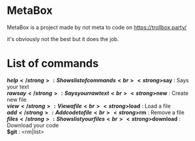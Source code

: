 # MetaBox
MetaBox is a project made by not meta to code on https://trollbox.party/

it's obviously not the best but it does the job.

# List of commands

<strong>$help</strong> : Shows list of commands<br>
<strong>$say</strong> : Says your text<br>
<strong>$rawsay</strong> : Says your raw text<br>
<strong>$new</strong> : Create new file<br>
<strong>$view</strong> : View a file<br>
<strong>$load</strong> : Load a file<br>
<strong>$add</strong> : Add code to file<br>
<strong>$rm</strong> : Remove a file<br>
<strong>$files</strong> : Shows list your files<br>
<strong>$download</strong> : Download your code<br>
<strong>$git</strong> : <rm|list>
